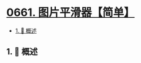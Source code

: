 # [0661. 图片平滑器【简单】](https://github.com/Tdahuyou/TNotes.leetcode/tree/main/notes/0661.%20%E5%9B%BE%E7%89%87%E5%B9%B3%E6%BB%91%E5%99%A8%E3%80%90%E7%AE%80%E5%8D%95%E3%80%91)

<!-- region:toc -->

- [1. 📝 概述](#1--概述)

<!-- endregion:toc -->

## 1. 📝 概述
